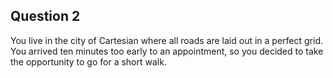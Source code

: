 ## Question 2
You live in the city of Cartesian where all roads are laid out in a perfect grid. 
You arrived ten minutes too early to an appointment, so you decided to take the 
opportunity to go for a short walk.